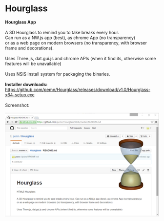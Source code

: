 # Hourglass
**Hourglass App**</br>
<br/>
A 3D Hourglass to remind you to take breaks every hour.<br/>
Can run as a NW.js app (best), as chrome App (no transparency)<br/>
or as a web page on modern browsers (no transparency, with browser frame and decorations).<br/>
<br/>
Uses Three.js, dat.gui.js and chrome APIs (when it find its, otherwise some features will be unavailable)<br/>
<br/>
Uses NSIS install system for packaging the binaries.
<br/>
<br/>
**Installer downloads:**<br/>
https://github.com/pemn/Hourglass/releases/download/v1.0/Hourglass-x64-setup.exe
<br/>
<br/>
Screenshot:</br>
<br/>
![screenshot](https://github.com/pemn/Hourglass/blob/master/img/screenshot.png)
